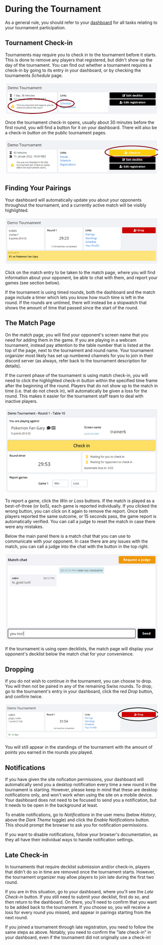 # During the Tournament

As a general rule, you should refer to your [dashboard](https://play.limitlesstcg.com/dashboard) for all tasks relating to your tournament participation.

## Tournament Check-in

Tournaments may require you to check in to the tournament before it starts. This is done to remove any players that registered, but didn't show up the day of the tournament. You can find out whether a tournament requires a check-in by going to its entry in your dashboard, or by checking the tournaments *Schedule* page.

![checkin_notice](./img/procedures-checkin-notice.webp)

Once the tournament check-in opens, usually about 30 minutes before the first round, you will find a button for it on your dashboard. There will also be a check-in button on the public tournament pages.

![checkin_button](./img/procedures-checkin-button.webp)

## Finding Your Pairings

Your dashboard will automatically update you about your opponents throughout the tournament, and a currently active match will be visibly highlighted. 

![dashboard_ongoing](./img/procedures-dashboard.webp)

Click on the match entry to be taken to the match page, where you will find information about your opponent, be able to chat with them, and report your games (see section below).

If the tournament is using timed rounds, both the dashboard and the match page include a timer which lets you know how much time is left in the round. If the rounds are untimed, there will instead be a stopwatch that shows the amount of time that passed since the start of the round.

## The Match Page

On the match page, you will find your opponent's screen name that you need for adding them in the game. If you are playing in a webcam tournament, instead pay attention to the table number that is listed at the top of the page, next to the tournament and round name. Your tournament organizer most likely has set up numbered channels for you to join in their discord server (as always, refer back to the tournament description for details).

If the current phase of the tournament is using match check-in, you will need to click the highlighted check-in button within the specified time frame after the beginning of the round. Players that do not show up to the match in time (i.e. that do not check in), will automatically be given a loss for the round. This makes it easier for the tournament staff team to deal with inactive players.

![match_page](./img/procedures-match.webp)

To report a game, click the *Win* or *Loss* buttons. If the match is played as a best-of-three (or bo5), each game is reported individually. If you clicked the wrong button, you can click on it again to remove the report. Once both players reported the same outcome, or 15 seconds pass, the game report is automatically verified. You can call a judge to reset the match in case there were any mistakes.

Below the main panel there is a match chat that you can use to communicate with your opponent. In case there are any issues with the match, you can call a judge into the chat with the button in the top right.

![match_chat](./img/match_chat.webp)

If the tournament is using open decklists, the match page will display your opponent's decklist below the match chat for your convenience. 

## Dropping

If you do not wish to continue in the tournament, you can choose to drop. You will then not be paired in any of the remaining Swiss rounds.
To drop, go to the tournament's entry in your dashboard, click the red *Drop* button, and confirm twice.

![drop_button](./img/procedures-drop.webp)

You will still appear in the standings of the tournament with the amount of points you earned in the rounds you played.

## Notifications

If you have given the site nofication permissions, your dashboard will automatically send you a desktop notification every time a new round in the tournament is starting. However, please keep in mind that these are desktop notifications only, and won't work when using the site on a mobile device. Your dashboard does not need to be focused to send you a notification, but it needs to be open in the background at least.

To enable notifications, go to *Notifications* in the user menu (below *History*, above the *Dark Theme* toggle) and click the *Enable Notifications* button. This should prompt the browser to ask you for notification permissions.

If you want to disable notifications, follow your browser's documentation, as they all have their individual ways to handle notification settings.

## Late Check-in

In tournaments that require decklist submission and/or check-in, players that didn't do so in time are removed once the tournament starts. However, the tournament organizer may allow players to join late during the first two round.

If you are in this situation, go to your dashboard, where you'll see the *Late Check-in* button. If you still need to submit your decklist, first do so, and then return to the dashboard. On there, you'll need to confirm that you want to be added back to the tournament. If you choose so, you will receive a loss for every round you missed, and appear in pairings starting from the next round.

If you joined a tournament through late registration, you need to follow the same steps as above. Notably, you need to confirm the "late check-in" in your dashboard, even if the tournament did not originally use a check-in!